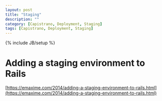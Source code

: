 ```yaml
---
layout: post
title: "Staging"
description: ""
category: [Capistrano, Deployment, Staging] 
tags: [Capistrano, Deployment, Staging]
---
```

{% include JB/setup %}

# Adding a staging environment to Rails
[https://emaxime.com/2014/adding-a-staging-environment-to-rails.html](https://emaxime.com/2014/adding-a-staging-environment-to-rails.html)